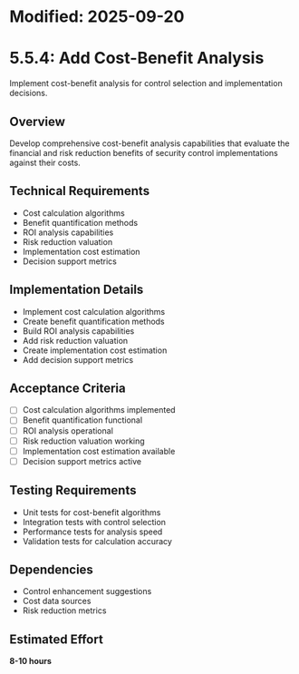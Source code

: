 # Modified: 2025-09-20

# 5.5.4: Add Cost-Benefit Analysis

Implement cost-benefit analysis for control selection and implementation decisions.

## Overview
Develop comprehensive cost-benefit analysis capabilities that evaluate the financial and risk reduction benefits of security control implementations against their costs.

## Technical Requirements
- Cost calculation algorithms
- Benefit quantification methods
- ROI analysis capabilities
- Risk reduction valuation
- Implementation cost estimation
- Decision support metrics

## Implementation Details
- Implement cost calculation algorithms
- Create benefit quantification methods
- Build ROI analysis capabilities
- Add risk reduction valuation
- Create implementation cost estimation
- Add decision support metrics

## Acceptance Criteria
- [ ] Cost calculation algorithms implemented
- [ ] Benefit quantification functional
- [ ] ROI analysis operational
- [ ] Risk reduction valuation working
- [ ] Implementation cost estimation available
- [ ] Decision support metrics active

## Testing Requirements
- Unit tests for cost-benefit algorithms
- Integration tests with control selection
- Performance tests for analysis speed
- Validation tests for calculation accuracy

## Dependencies
- Control enhancement suggestions
- Cost data sources
- Risk reduction metrics

## Estimated Effort
**8-10 hours**
